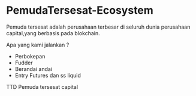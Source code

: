 # PemudaTersesat-Ecosystem
Pemuda tersesat adalah perusahaan terbesar di seluruh dunia perusahaan capital,yang berbasis pada blokchain.

Apa yang kami jalankan ?
 - Perbokepan
 - Fudder 
 - Berandai andai 
 - Entry Futures dan ss liquid

TTD
Pemuda tersesat capital
